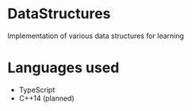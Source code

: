 # DataStructures
Implementation of various data structures for learning

# Languages used
* TypeScript
* C++14 (planned)